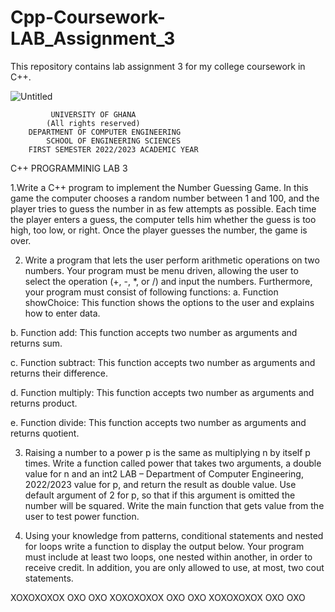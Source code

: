# Cpp-Coursework-LAB_Assignment_3
This repository contains lab assignment 3 for my college coursework in C++.

![Untitled](https://user-images.githubusercontent.com/102630199/226629056-f37207b4-1b47-48d3-8413-a17254a91ccb.png)
  
             UNIVERSITY OF GHANA
            (All rights reserved)
        DEPARTMENT OF COMPUTER ENGINEERING
            SCHOOL OF ENGINEERING SCIENCES
        FIRST SEMESTER 2022/2023 ACADEMIC YEAR
C++ PROGRAMMINIG
LAB 3

1.Write a C++ program to implement the Number Guessing Game. In this game the
computer chooses a random number between 1 and 100, and the player tries to
guess the number in as few attempts as possible. Each time the player enters a
guess, the computer tells him whether the guess is too high, too low, or right. Once
the player guesses the number, the game is over.

2. Write a program that lets the user perform arithmetic operations on two numbers.
Your program must be menu driven, allowing the user to select the operation (+, -,
*, or /) and input the numbers. Furthermore, your program must consist of
following functions:
a. Function showChoice: This function shows the options to the user and
explains how to enter data.

b. Function add: This function accepts two number as arguments and returns sum.

c. Function subtract: This function accepts two number as arguments and returns
their difference.

d. Function multiply: This function accepts two number as arguments and returns
product.

e. Function divide: This function accepts two number as arguments and returns
quotient.

3. Raising a number to a power p is the same as multiplying n by itself p times. Write
a function called power that takes two arguments, a double value for n and an int2
LAB – Department of Computer Engineering, 2022/2023
value for p, and return the result as double value. Use default argument of 2 for p,
so that if this argument is omitted the number will be squared. Write the main
function that gets value from the user to test power function.

4. Using your knowledge from patterns, conditional statements and nested for loops
write a function to display the output below. Your program must include at least
two loops, one nested within another, in order to receive credit. In addition, you
are only allowed to use, at most, two cout statements.

XOXOXOXOX
OXO
OXO
XOXOXOXOX
OXO
OXO
XOXOXOXOX
OXO
OXO
